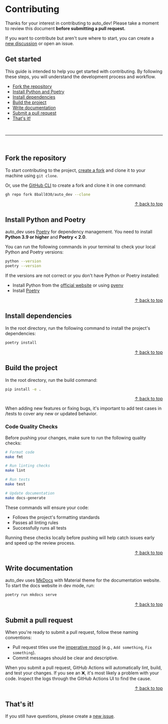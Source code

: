 # Contributing

Thanks for your interest in contributing to auto_dev! Please take a moment to review this document **before submitting a pull request.**

If you want to contribute but aren't sure where to start, you can create a [new discussion](https://github.com/8ball030/auto_dev/discussions) or open an issue.

## Get started

This guide is intended to help you get started with contributing. By following these steps, you will understand the development process and workflow.

- [Fork the repository](#fork-the-repository)
- [Install Python and Poetry](#install-python-and-poetry)
- [Install dependencies](#install-dependencies)
- [Build the project](#build-the-project)
- [Write documentation](#write-documentation)
- [Submit a pull request](#submit-a-pull-request)
- [That's it!](#thats-it)

<br>

---

<br>

## Fork the repository

To start contributing to the project, [create a fork](https://github.com/8ball030/auto_dev/fork) and clone it to your machine using `git clone`.

Or, use the [GitHub CLI](https://cli.github.com) to create a fork and clone it in one command:

```bash
gh repo fork 8ball030/auto_dev --clone
```

<div align="right">
  <a href="#get-started">&uarr; back to top</a></b>
</div>

## Install Python and Poetry

auto_dev uses [Poetry](https://python-poetry.org/) for dependency management. You need to install **Python 3.9 or higher** and **Poetry < 2.0**.

You can run the following commands in your terminal to check your local Python and Poetry versions:

```bash
python --version
poetry --version
```

If the versions are not correct or you don't have Python or Poetry installed:

- Install Python from the [official website](https://python.org) or using [pyenv](https://github.com/pyenv/pyenv)
- Install [Poetry](https://python-poetry.org/docs/#installation)

<div align="right">
  <a href="#get-started">&uarr; back to top</a></b>
</div>

## Install dependencies

In the root directory, run the following command to install the project's dependencies:

```bash
poetry install
```

<div align="right">
  <a href="#get-started">&uarr; back to top</a></b>
</div>

## Build the project

In the root directory, run the build command:

```bash
pip install -e .
```

<div align="right">
  <a href="#get-started">&uarr; back to top</a></b>
</div>


When adding new features or fixing bugs, it's important to add test cases in /tests to cover any new or updated behavior.

### Code Quality Checks

Before pushing your changes, make sure to run the following quality checks:

```bash
# Format code
make fmt

# Run linting checks
make lint

# Run tests
make test

# Update documentation
make docs-generate
```

These commands will ensure your code:
- Follows the project's formatting standards
- Passes all linting rules
- Successfully runs all tests

Running these checks locally before pushing will help catch issues early and speed up the review process.

<div align="right">
  <a href="#get-started">&uarr; back to top</a></b>
</div>

## Write documentation

auto_dev uses [MkDocs](https://www.mkdocs.org/) with Material theme for the documentation website. To start the docs website in dev mode, run:

```bash
poetry run mkdocs serve
```

<div align="right">
  <a href="#get-started">&uarr; back to top</a></b>
</div>

## Submit a pull request

When you're ready to submit a pull request, follow these naming conventions:

- Pull request titles use the [imperative mood](https://en.wikipedia.org/wiki/Imperative_mood) (e.g., `Add something`, `Fix something`).
- Commit messages should be clear and descriptive.

When you submit a pull request, GitHub Actions will automatically lint, build, and test your changes. If you see an ❌, it's most likely a problem with your code. Inspect the logs through the GitHub Actions UI to find the cause.

<div align="right">
  <a href="#get-started">&uarr; back to top</a></b>
</div>

## That's it!

If you still have questions, please create a [new issue](https://github.com/8ball030/auto_dev/issues).
